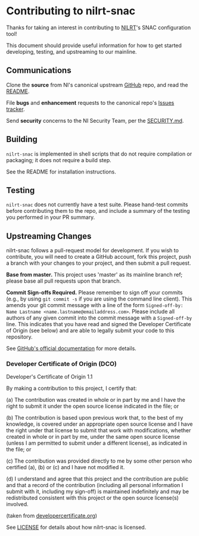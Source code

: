 # Contributing to nilrt-snac

Thanks for taking an interest in contributing to [NILRT](https://github.com/ni/nilrt)'s SNAC configuration tool!

This document should provide useful information for how to get started developing, testing, and upstreaming to our mainline.


## Communications

Clone the **source** from NI's canonical upstream [GitHub](https://github.com/ni/nilrt-snac/) repo, and read the [README](https://github.com/ni/nilrt-snac/blob/master/README.md).

File **bugs** and **enhancement** requests to the canonical repo's [Issues tracker](https://github.com/ni/nilrt-snac/issues).

Send **security** concerns to the NI Security Team, per the [SECURITY.md](https://github.com/ni/nilrt-snac/blob/master/docs/SECURITY.md).


## Building

`nilrt-snac` is implemented in shell scripts that do not require compilation or packaging; it does not require a build step.

See the README for installation instructions.


## Testing

`nilrt-snac` does not currently have a test suite. Please hand-test commits before contributing them to the repo, and include a summary of the testing you performed in your PR summary.


## Upstreaming Changes

nilrt-snac follows a pull-request model for development.  If you wish to contribute, you will need to create a GitHub account, fork this project, push a branch with your changes to your project, and then submit a pull request.

**Base from master.** This project uses 'master' as its mainline branch ref; please base all pull requests upon that branch.

**Commit Sign-offs Required.** Please remember to sign off your commits (e.g., by using `git commit -s` if you are using the command line client). This amends your git commit message with a line of the form `Signed-off-by: Name Lastname <name.lastname@emailaddress.com>`. Please include all authors of any given commit into the commit message with a `Signed-off-by` line. This indicates that you have read and signed the Developer Certificate of Origin (see below) and are able to legally submit your code to this repository.

See [GitHub's official documentation](https://help.github.com/articles/using-pull-requests/) for more details.


### Developer Certificate of Origin (DCO)

   Developer's Certificate of Origin 1.1

   By making a contribution to this project, I certify that:

   (a) The contribution was created in whole or in part by me and I
       have the right to submit it under the open source license
       indicated in the file; or

   (b) The contribution is based upon previous work that, to the best
       of my knowledge, is covered under an appropriate open source
       license and I have the right under that license to submit that
       work with modifications, whether created in whole or in part
       by me, under the same open source license (unless I am
       permitted to submit under a different license), as indicated
       in the file; or

   (c) The contribution was provided directly to me by some other
       person who certified (a), (b) or (c) and I have not modified
       it.

   (d) I understand and agree that this project and the contribution
       are public and that a record of the contribution (including all
       personal information I submit with it, including my sign-off) is
       maintained indefinitely and may be redistributed consistent with
       this project or the open source license(s) involved.

(taken from [developercertificate.org](https://developercertificate.org/))

See [LICENSE](https://github.com/ni/nilrt-snac/blob/master/LICENSE) for details about how nilrt-snac is licensed.
